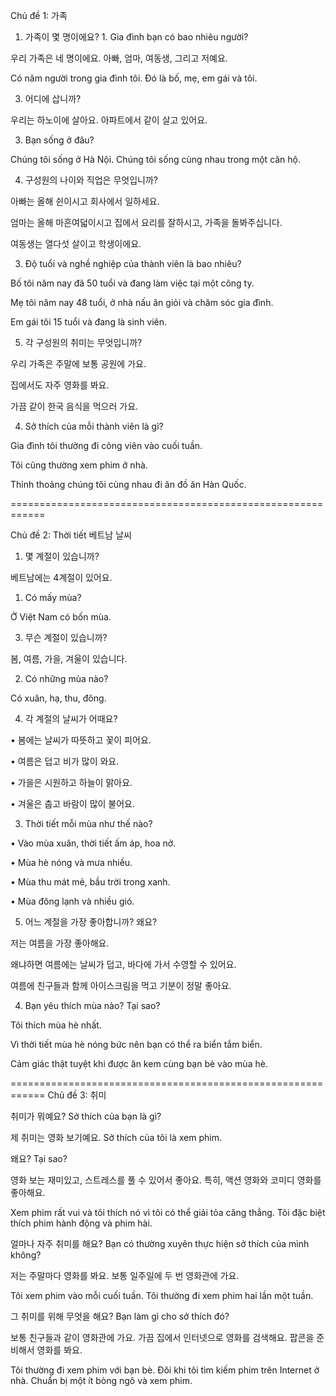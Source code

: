Chủ đề 1: 가족

1. 가족이 몇 명이에요? 1. Gia đình bạn có bao nhiêu người?

우리 가족은 네 명이에요. 아빠, 엄마, 여동생, 그리고 저예요.

Có năm người trong gia đình tôi. Đó là bố, mẹ, em gái và tôi.

   


3. 어디에 삽니까?
   
우리는 하노이에 살아요. 아파트에서 같이 살고 있어요.

3. Bạn sống ở đâu?
   
Chúng tôi sống ở Hà Nội. Chúng tôi sống cùng nhau trong một căn hộ.

4. 구성원의 나이와 직업은 무엇입니까?
   
아빠는 올해 쉰이시고 회사에서 일하세요. 

엄마는 올해 마흔여덟이시고 집에서 요리를 잘하시고, 가족을 돌봐주십니다. 

여동생는 열다섯 살이고 학생이에요. 

3. Độ tuổi và nghề nghiệp của thành viên là bao nhiêu?
   
Bố tôi năm nay đã 50 tuổi và đang làm việc tại một công ty.

Mẹ tôi năm nay 48 tuổi, ở nhà nấu ăn giỏi và chăm sóc gia đình.

Em gái tôi 15 tuổi và đang là sinh viên.

5. 각 구성원의 취미는 무엇입니까?
   
우리 가족은 주말에 보통 공원에 가요. 

집에서도 자주 영화를 봐요. 

가끔 같이 한국 음식을 먹으러 가요.

4. Sở thích của mỗi thành viên là gì?
   
Gia đình tôi thường đi công viên vào cuối tuần.

Tôi cũng thường xem phim ở nhà.

Thỉnh thoảng chúng tôi cùng nhau đi ăn đồ ăn Hàn Quốc.

============================================================

Chủ đề 2: Thời tiết 베트남 날씨

1. 몇 계절이 있습니까?
   
베트남에는 4계절이 있어요.

1. Có mấy mùa?
   
Ở Việt Nam có bốn mùa.

3. 무슨 계절이 있습니까?

봄, 여름, 가을, 겨울이 있습니다.

2. Có những mùa nào?
 
Có xuân, hạ, thu, đông.

4. 각 계절의 날씨가 어때요?
   
•	봄에는 날씨가 따뜻하고 꽃이 피어요.

•	여름은 덥고 비가 많이 와요.

•	가을은 시원하고 하늘이 맑아요.

•	겨울은 춥고 바람이 많이 불어요.

3. Thời tiết mỗi mùa như thế nào?
   
• Vào mùa xuân, thời tiết ấm áp, hoa nở.

• Mùa hè nóng và mưa nhiều.

• Mùa thu mát mẻ, bầu trời trong xanh.

• Mùa đông lạnh và nhiều gió.

5. 어느 계절을 가장 좋아합니까? 왜요?
   
저는 여름을 가장 좋아해요.

왜냐하면 여름에는 날씨가 덥고, 바다에 가서 수영할 수 있어요.

여름에 친구들과 함께 아이스크림을 먹고 기분이 정말 좋아요.

4. Bạn yêu thích mùa nào? Tại sao?

Tôi thích mùa hè nhất.

Vì thời tiết mùa hè nóng bức nên bạn có thể ra biển tắm biển.

Cảm giác thật tuyệt khi được ăn kem cùng bạn bè vào mùa hè.

============================================================
Chủ đề 3: 취미

취미가 뭐예요? Sở thích của bạn là gì?

제 취미는 영화 보기예요. Sở thích của tôi là xem phim.

왜요? Tại sao?

영화 보는 재미있고, 스트레스를 풀 수 있어서 좋아요. 특히, 액션 영화와 코미디 영화를 좋아해요.

Xem phim rất vui và tôi thích nó vì tôi có thể giải tỏa căng thẳng. Tôi đặc biệt thích phim hành động và phim hài.

얼마나 자주 취미를 해요? Bạn có thường xuyên thực hiện sở thích của mình không?

저는 주말마다 영화를 봐요. 보통 일주일에 두 번 영화관에 가요.

Tôi xem phim vào mỗi cuối tuần. Tôi thường đi xem phim hai lần một tuần.

그 취미를 위해 무엇을 해요? Bạn làm gì cho sở thích đó?

보통 친구들과 같이 영화관에 가요. 가끔 집에서 인터넷으로 영화를 검색해요. 팝콘을 준비해서 영화를 봐요.

Tôi thường đi xem phim với bạn bè. Đôi khi tôi tìm kiếm phim trên Internet ở nhà. Chuẩn bị một ít bỏng ngô và xem phim.







